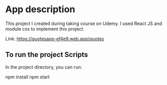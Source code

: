 # App description

This project I created during taking course on Udemy. I used React JS and module css to implement this project.

Link: https://quotesapp-ef4e9.web.app/quotes

## To run the project Scripts

In the project directory, you can run:

npm install
npm start
